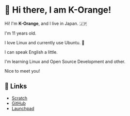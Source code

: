 # 👋 Hi there, I am K-Orange! 
Hi! I'm **K-Orange**, and I live in Japan. 🇯🇵

I'm 11 years old.

I love Linux and currently use Ubuntu. 🐧

I can speak English a little.

I'm learning Linux and Open Source Development and other.

Nice to meet you!

## 🔗 Links
 - [Scratch](https://scratch.mit.edu/users/K-Orange)
 - [GitHub](https://github.com/korange-pg)
 - [Launchpad](https://launchpad.net/~korange)
